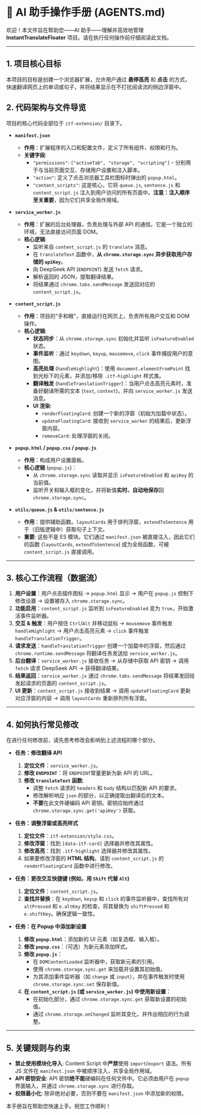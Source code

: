 # 🤖 AI 助手操作手册 (AGENTS.md)

欢迎！本文件旨在帮助您——AI 助手——理解并高效地管理 **InstantTranslateFloater** 项目。请在执行任何操作前仔细阅读此文档。

---

## 1. 项目核心目标

本项目的目标是创建一个浏览器扩展，允许用户通过 **悬停高亮** 和 **点击** 的方式，快速翻译网页上的单词或句子，并将结果显示在不打扰阅读流的侧边浮窗中。

## 2. 代码架构与文件导览

项目的核心代码全部位于 `itf-extension/` 目录下。

-   **`manifest.json`**
    -   **作用**：扩展程序的入口和配置文件，定义了所有组件、权限和行为。
    -   **关键字段**:
        -   `"permissions"`: `["activeTab", "storage", "scripting"]` - 分别用于与当前页面交互、存储用户设置和注入脚本。
        -   `"action"`: 定义了点击浏览器工具栏图标时弹出的 `popup.html`。
        -   `"content_scripts"`: 这是核心，它将 `queue.js`, `sentence.js` 和 `content_script.js` 注入到用户访问的所有页面中。**注意：注入顺序至关重要**，因为它们共享全局作用域。

-   **`service_worker.js`**
    -   **作用**：扩展的后台处理器，负责处理与外部 API 的通信。它是一个独立的环境，无法直接访问页面 DOM。
    -   **核心逻辑**:
        -   监听来自 `content_script.js` 的 `translate` 消息。
        -   在 `translateText` 函数中，**从 `chrome.storage.sync` 异步获取用户存储的 `apiKey`**。
        -   向 DeepSeek API (`ENDPOINT`) 发送 `fetch` 请求。
        -   解析返回的 JSON，提取翻译结果。
        -   将结果通过 `chrome.tabs.sendMessage` 发送回对应的 `content_script.js`。

-   **`content_script.js`**
    -   **作用**：项目的"手和眼"，直接运行在网页上，负责所有用户交互和 DOM 操作。
    -   **核心逻辑**:
        -   **状态同步**：从 `chrome.storage.sync` 初始化并监听 `isFeatureEnabled` 状态。
        -   **事件监听**：通过 `keydown`, `keyup`, `mousemove`, `click` 事件捕捉用户的意图。
        -   **高亮处理** (`handleHighlight`)：使用 `document.elementFromPoint` 找到光标下的元素，并添加/移除 `.itf-highlight` 样式类。
        -   **翻译触发** (`handleTranslationTrigger`)：当用户点击高亮元素时，准备好翻译所需的文本 (`text`, `context`)，并向 `service_worker.js` 发送消息。
        -   **UI 渲染**:
            -   `renderFloatingCard`: 创建一个新的浮窗（初始为加载中状态）。
            -   `updateFloatingCard`: 接收到 `service_worker` 的结果后，更新浮窗内容。
            -   `removeCard`: 处理浮窗的关闭。

-   **`popup.html` / `popup.css` / `popup.js`**
    -   **作用**：构成用户设置面板。
    -   **核心逻辑** (`popup.js`)：
        -   从 `chrome.storage.sync` 读取并显示 `isFeatureEnabled` 和 `apiKey` 的当前值。
        -   监听开关和输入框的变化，并将新值**实时、自动地保存**回 `chrome.storage.sync`。

-   **`utils/queue.js` & `utils/sentence.js`**
    -   **作用**：提供辅助函数。`layoutCards` 用于排列浮窗，`extendToSentence` 用于（旧版逻辑中）获取句子上下文。
    -   **重要**: 这些不是 ES 模块。它们通过 `manifest.json` 被直接注入，因此它们的函数 (`layoutCards`, `extendToSentence`) 成为全局函数，可被 `content_script.js` 直接调用。

---

## 3. 核心工作流程（数据流）

1.  **用户设置**：用户点击插件图标 -> `popup.html` 显示 -> 用户在 `popup.js` 控制下修改设置 -> 设置被存入 `chrome.storage.sync`。
2.  **功能启用**：`content_script.js` 监听到 `isFeatureEnabled` 变为 `true`，开始激活事件监听器。
3.  **交互 & 触发**：用户按住 `Ctrl`/`Alt` 并移动鼠标 -> `mousemove` 事件触发 `handleHighlight` -> 用户点击高亮元素 -> `click` 事件触发 `handleTranslationTrigger`。
4.  **请求发送**：`handleTranslationTrigger` 创建一个加载中的浮窗，然后通过 `chrome.runtime.sendMessage` 将翻译任务发送给 `service_worker.js`。
5.  **后台翻译**：`service_worker.js` 接收任务 -> 从存储中获取 API 密钥 -> 调用 `fetch` 请求 DeepSeek API -> 获得翻译结果。
6.  **结果返回**：`service_worker.js` 通过 `chrome.tabs.sendMessage` 将结果发回给发起请求的页面的 `content_script.js`。
7.  **UI 更新**：`content_script.js` 接收到结果 -> 调用 `updateFloatingCard` 更新对应浮窗的内容 -> 调用 `layoutCards` 重新排列所有浮窗。

---

## 4. 如何执行常见修改

在进行任何修改前，请先思考修改会影响到上述流程的哪个部分。

-   **任务：修改翻译 API**
    1.  **定位文件**：`service_worker.js`。
    2.  **修改 `ENDPOINT`**：将 `ENDPOINT`常量更新为新 API 的 URL。
    3.  **修改 `translateText` 函数**:
        -   调整 `fetch` 请求的 `headers` 和 `body` 结构以匹配新 API 的要求。
        -   修改解析响应 `json` 的部分，以正确提取出翻译后的文本。
        -   **不要**在此文件硬编码 API 密钥。密钥应始终通过 `chrome.storage.sync.get('apiKey')` 获取。

-   **任务：调整浮窗或高亮样式**
    1.  **定位文件**：`itf-extension/style.css`。
    2.  **修改浮窗**：找到 `[data-itf-card]` 选择器并修改其属性。
    3.  **修改高亮**：找到 `.itf-highlight` 选择器并修改其属性。
    4.  如果要修改浮窗的 **HTML 结构**，请到 `content_script.js` 的 `renderFloatingCard` 函数中进行修改。

-   **任务：更改交互快捷键 (例如，用 `Shift` 代替 `Alt`)**
    1.  **定位文件**：`content_script.js`。
    2.  **查找并替换**：在 `keydown`, `keyup` 和 `click` 的事件监听器中，查找所有对 `altPressed` 和 `e.altKey` 的检查，将其替换为 `shiftPressed` 和 `e.shiftKey`。确保逻辑一致性。

-   **任务：在 Popup 中添加新设置**
    1.  **修改 `popup.html`**：添加新的 UI 元素（如复选框、输入框）。
    2.  **修改 `popup.css`**：（可选）为新元素添加样式。
    3.  **修改 `popup.js`**：
        -   在 `DOMContentLoaded` 监听器中，获取新元素的引用。
        -   使用 `chrome.storage.sync.get` 来加载并设置其初始值。
        -   为其添加事件监听器（如 `change` 或 `input`），并在事件触发时使用 `chrome.storage.sync.set` 保存新值。
    4.  **在 `content_script.js` (或 `service_worker.js`) 中使用新设置**：
        -   在初始化部分，通过 `chrome.storage.sync.get` 获取新设置的初始值。
        -   通过 `chrome.storage.onChanged` 监听其变化，并作出相应的行为调整。

---

## 5. 关键规则与约束

-   **禁止使用模块化导入**: Content Script 中**严禁**使用 `import`/`export` 语法。所有 JS 文件在 `manifest.json` 中被顺序注入，共享全局作用域。
-   **API 密钥安全**: API 密钥**绝不能**硬编码在任何文件中。它必须由用户在 `popup` 界面输入，并通过 `chrome.storage.sync` 进行存取。
-   **权限最小化**: 除非绝对必要，否则不要在 `manifest.json` 中添加新的权限。

本手册旨在帮助您快速上手。祝您工作顺利！ 